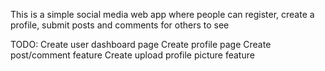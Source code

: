 This is a simple social media web app where people can register, create a profile, submit posts and comments for others to see

TODO:
Create user dashboard page
Create profile page
Create post/comment feature
Create upload profile picture feature
